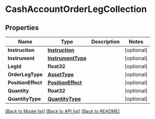 # CashAccountOrderLegCollection

## Properties

Name | Type | Description | Notes
------------ | ------------- | ------------- | -------------
**Instruction** | [**Instruction**](Instruction.md) |  | [optional] 
**Instrument** | [**InstrumentType**](InstrumentType.md) |  | [optional] 
**LegId** | **float32** |  | [optional] 
**OrderLegType** | [**AssetType**](AssetType.md) |  | [optional] 
**PositionEffect** | [**PositionEffect**](PositionEffect.md) |  | [optional] 
**Quantity** | **float32** |  | [optional] 
**QuantityType** | [**QuantityType**](QuantityType.md) |  | [optional] 

[[Back to Model list]](../README.md#documentation-for-models) [[Back to API list]](../README.md#documentation-for-api-endpoints) [[Back to README]](../README.md)


